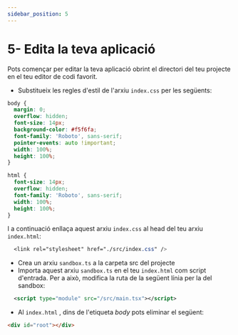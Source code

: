 ```yaml
---
sidebar_position: 5
---
```


# 5- Edita la teva aplicació

Pots començar per editar la teva aplicació obrint el directori del teu projecte en el teu editor de codi favorit.

  

*   Substitueix les regles d'estil de l'arxiu `index.css` per les següents:

```css
body {
  margin: 0;
  overflow: hidden;
  font-size: 14px;
  background-color: #f5f6fa;
  font-family: 'Roboto', sans-serif;
  pointer-events: auto !important;
  width: 100%;
  height: 100%;
}

html {
  font-size: 14px;
  overflow: hidden;
  font-family: 'Roboto', sans-serif;
  width: 100%;
  height: 100%;
}
```

I a continuació enllaça aquest arxiu `index.css` al head del teu arxiu `index.html`:

```css
  <link rel="stylesheet" href="./src/index.css" />
```

  

*   Crea un arxiu `sandbox.ts` a la carpeta src del projecte
*   Importa aquest arxiu `sandbox.ts` en el teu `index.html` com script d'entrada. Per a això, modifica la ruta de la següent línia per la del sandbox:

```xml
  <script type="module" src="/src/main.tsx"></script>
```

*   Al `index.html` , dins de l'etiqueta _body_ pots eliminar el següent:

  

```html
<div id="root"></div>
```

